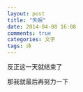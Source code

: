 ```yaml
---
layout: post
title: "失眠"
date: 2014-04-08 16:08
comments: true
categories: 文字
tags: 诗
---
```

反正这一天就结束了

那我就最后再努力一下

